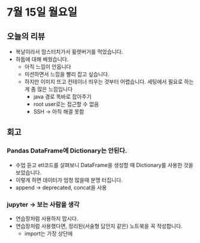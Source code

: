# 7월 15일 월요일
## 오늘의 리뷰

- 복날이라서 맘스터치가서 휠렛버거를 먹었습니다.
- 하둡에 대해 배웠습니다.
    - 아직 느낌이 안옵니다
    - 미션하면서 느낌을 빨리 잡고 싶습니다. 
    - 하지만 이미지 뜨고 컨테이너 띄우는 것부터 어렵습니다. 세팅에서 필요로 하는게 좀 많은 느낌입니다
        - java 경로 똑바로 잡아주기
        - root user로는 접근할 수 없음
        - SSH -> 아직 해결 못함
## 회고

### Pandas DataFrame에 Dictionary는 안된다.
- 수업 듣고 etl코드를 살펴보니 DataFrame을 생성할 때 Dictionary를 사용한 것을 보았습니다.
- 이렇게 하면 데이터가 엄청 많을때 분명 터집니다.
- append -> deprecated, concat을 사용

### jupyter -> 보는 사람을 생각
- 연습장처럼 사용하지 맙시다.
- 연습장처럼 사용했다면, 정리된(서술형 답안지 같은) 노트북을 꼭 작성합니다.
    - import는 가장 상단에